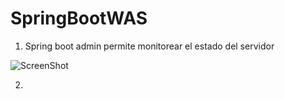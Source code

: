 # SpringBootWAS


1. Spring boot admin permite monitorear el estado del servidor

![ScreenShot](https://raw.github.com/mzegarras/SpringBootWAS/master/ESTADO_SERVER.png)

2. 




